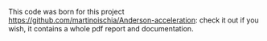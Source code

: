 This code was born for this project https://github.com/martinoischia/Anderson-acceleration: check it out if you wish, it contains a whole pdf report and documentation.
